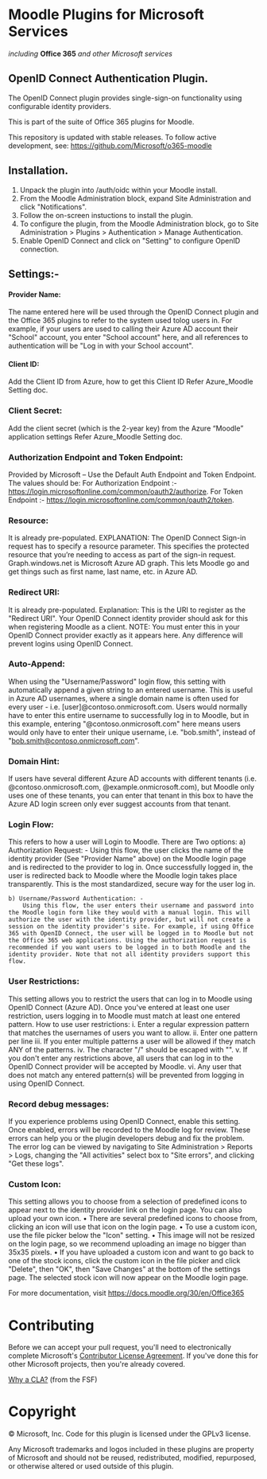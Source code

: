 # Moodle Plugins for Microsoft Services
*including* **Office 365** *and other Microsoft services*

## OpenID Connect Authentication Plugin.

The OpenID Connect plugin provides single-sign-on functionality using configurable identity providers.

This is part of the suite of Office 365 plugins for Moodle.

This repository is updated with stable releases. To follow active development, see: https://github.com/Microsoft/o365-moodle

## Installation.

1. Unpack the plugin into /auth/oidc within your Moodle install.
2. From the Moodle Administration block, expand Site Administration and click "Notifications".
3. Follow the on-screen instuctions to install the plugin.
4. To configure the plugin, from the Moodle Administration block, go to Site Administration > Plugins > Authentication > Manage Authentication.
5. Enable OpenID Connect and click on "Setting" to configure OpenID connection.

## Settings:-

#### Provider Name:

The name entered here will be used through the OpenID Connect plugin and the Office 365 plugins to refer to the system used tolog users in. For example, if your users are used to calling their Azure AD account their "School" account, you enter "School account" here, and all references to authentication will be "Log in with your School account".

#### Client ID:

Add the Client ID from Azure, how to get this Client ID Refer Azure_Moodle Setting doc.

### Client Secret:

Add the client secret (which is the 2-year key) from the Azure “Moodle” application settings Refer Azure_Moodle Setting doc.
      
### Authorization Endpoint and Token Endpoint: 

Provided by Microsoft – Use the Default Auth Endpoint and Token Endpoint. 
The values should be:
For Authorization Endpoint :- https://login.microsoftonline.com/common/oauth2/authorize.
For Token Endpoint :- https://login.microsoftonline.com/common/oauth2/token.

### Resource:

It is already pre-populated. 
EXPLANATION: 
The OpenID Connect Sign-in request has to specify a resource parameter. This specifies the protected resource that you’re needing to access as part of the sign-in request. Graph.windows.net is Microsoft Azure AD graph. This lets Moodle go and get things such as first name, last name, etc. in Azure AD.

### Redirect URI:

It is already pre-populated.
Explanation: 
This is the URI to register as the "Redirect URI". Your OpenID Connect identity provider should ask for this when registering Moodle as a client. 
NOTE: You must enter this in your OpenID Connect provider exactly as it appears here. Any difference will prevent logins using OpenID Connect.	

### Auto-Append:

When using the "Username/Password" login flow, this setting with automatically append a given string to an entered username. This is useful in Azure AD usernames, where a single domain name is often used for every user - i.e. [user]@contoso.onmicrosoft.com. Users would normally have to enter this entire username to successfully log in to Moodle, but in this example, entering "@contoso.onmicrosoft.com" here means users would only have to enter their unique username, i.e. "bob.smith", instead of "bob.smith@contoso.onmicrosoft.com".

### Domain Hint:

If users have several different Azure AD accounts with different tenants (i.e. @contoso.onmicrosoft.com, @example.onmicrosoft.com), but Moodle only uses one of these tenants, you can enter that tenant in this box to have the Azure AD login screen only ever suggest accounts from that tenant.

### Login Flow:

This refers to how a user will Login to Moodle. There are Two options:
    a) Authorization Request: -
        Using this flow, the user clicks the name of the identity provider (See "Provider Name" above) on the Moodle login page and is redirected to the provider to log in. Once successfully logged in, the user is redirected back to Moodle where the Moodle login takes place transparently. This is the most standardized, secure way for the user log in.
    
    b) Username/Password Authentication: -
        Using this flow, the user enters their username and password into the Moodle login form like they would with a manual login. This will authorize the user with the identity provider, but will not create a session on the identity provider's site. For example, if using Office 365 with OpenID Connect, the user will be logged in to Moodle but not the Office 365 web applications. Using the authorization request is recommended if you want users to be logged in to both Moodle and the identity provider. Note that not all identity providers support this flow.

### User Restrictions:

This setting allows you to restrict the users that can log in to Moodle using OpenID Connect (Azure AD). Once you've entered at least one user restriction, users logging in to Moodle must match at least one entered pattern.
    How to use user restrictions:
        i.	Enter a regular expression pattern that matches the usernames of users you want to allow.
        ii.	Enter one pattern per line
        iii.  If you enter multiple patterns a user will be allowed if they match ANY of the patterns.
        iv.	The character "/" should be escaped with "\".
        v.	If you don't enter any restrictions above, all users that can log in to the OpenID Connect provider will be accepted by      Moodle.
        vi.	Any user that does not match any entered pattern(s) will be prevented from logging in using OpenID Connect.

### Record debug messages:

If you experience problems using OpenID Connect, enable this setting. Once enabled, errors will be recorded to the Moodle log for review. These errors can help you or the plugin developers debug and fix the problem. The error log can be viewed by navigating to Site Administration > Reports > Logs, changing the "All activities" select box to "Site errors", and clicking "Get these logs".
    
### Custom Icon:

This setting allows you to choose from a selection of predefined icons to appear next to the identity provider link on the login page.     You can also upload your own icon.
        •	There are several predefined icons to choose from, clicking an icon will use that icon on the login page.
        •	To use a custom icon, use the file picker below the "Icon" setting.
        •	This image will not be resized on the login page, so we recommend uploading an image no bigger than 35x35 pixels.
        •	If you have uploaded a custom icon and want to go back to one of the stock icons, click the custom icon in the file picker and click "Delete", then "OK", then "Save Changes" at the bottom of the settings page. The selected stock icon will now appear on the Moodle login page.

For more documentation, visit https://docs.moodle.org/30/en/Office365

# Contributing

Before we can accept your pull request, you'll need to electronically complete Microsoft's [Contributor License Agreement](https://cla.microsoft.com/). If you've done this for other Microsoft projects, then you're already covered.

[Why a CLA?](https://www.gnu.org/licenses/why-assign.html) (from the FSF)

# Copyright

&copy; Microsoft, Inc.  Code for this plugin is licensed under the GPLv3 license.

Any Microsoft trademarks and logos included in these plugins are property of Microsoft and should not be reused, redistributed, modified, repurposed, or otherwise altered or used outside of this plugin.
